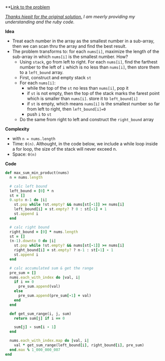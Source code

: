 **[Link to the problem](https://leetcode.com/problems/maximum-subarray-min-product/)

*[Thanks hiepit for the original solution.](https://leetcode.com/problems/maximum-subarray-min-product/discuss/1198718/JavaPython-Stack-keeps-index-of-elements-less-than-numsi-O(N)) I am meerly providing my understanding and the ruby code.*

**Idea**

- Treat each number in the array as the smallest number in a sub-array, then we can scan thru the array and find the best result.
- The problem transforms to: for each `nums[i]`, maximize the length of the sub-array in which `nums[i]` is the smallest number. How?
  - Using `stack`, go from left to right. For each `nums[i]`, find the farthest number to the left of `i` which is no less than `nums[i]`, then store them to a  `left_bound` array.
  - First, construct and empty stack `st`
  - For each `nums[i]`:
	  - while the top of the `st` no less than `nums[i]`, pop it
	  - if `st` is not empty, then the top of the stack marks the farest point which is smaller than `nums[i]`. store it to `left_bound[i]`
	  - if `st` is empty, which means `nums[i]` is the smallest number so far from left to right, then `left_bound[i]=0`
	  - push `i` to `st`
   - Do the same from right to left and construct the `right_bound` array

**Complexity**

- with `n = nums.length`
- Time: `0(n)`. Althought, in the code below, we include a while loop inside a for loop, the size of the stack will never exceed n.
- Space: `0(n)`

**Code**

```ruby
def max_sum_min_product(nums)
  n = nums.length

  # calc left bound
  left_bound = [0] * n
  st = []
  0.upto n-1 do |i|
    st.pop while !st.empty? && nums[st[-1]] >= nums[i]
    left_bound[i] = st.empty? ? 0 : st[-1] + 1
    st.append i
  end

  # calc right bound
  right_bound = [0] * nums.length
  st = []
  (n-1).downto 0 do |i|
    st.pop while !st.empty? && nums[st[-1]] >= nums[i]
    right_bound[i] = st.empty? ? n-1 : st[-1] - 1
    st.append i
  end

  # calc accumulated sum & get the range
  pre_sum = []
  nums.each_with_index do |val, i|
    if i == 0
      pre_sum.append(val)
    else
      pre_sum.append(pre_sum[-1] + val)
    end
  end

  def get_sum_range(i, j, sum)
    return sum[j] if i == 0

    sum[j] - sum[i - 1]
  end

  nums.each_with_index.map do |val, i|
    val * get_sum_range(left_bound[i], right_bound[i], pre_sum)
  end.max % 1_000_000_007
end
```
